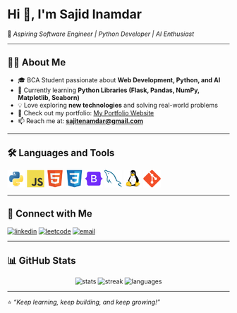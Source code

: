 # Hi 👋, I'm Sajid Inamdar  

🚀 *Aspiring Software Engineer | Python Developer | AI Enthusiast*  

---

## 👨‍💻 About Me  
- 🎓 BCA Student passionate about **Web Development, Python, and AI**  
- 🌱 Currently learning **Python Libraries (Flask, Pandas, NumPy, Matplotlib, Seaborn)**  
- 💡 Love exploring **new technologies** and solving real-world problems  
- 🔭 Check out my portfolio: [My Portfolio Website](https://sajid880087.github.io/MY_PORTFOLIO/)  
- 📫 Reach me at: **sajitenamdar@gmail.com**  

---

## 🛠️ Languages and Tools  
<p align="left">  
<img src="https://raw.githubusercontent.com/devicons/devicon/master/icons/python/python-original.svg" alt="python" width="40"/>  
<img src="https://raw.githubusercontent.com/devicons/devicon/master/icons/javascript/javascript-original.svg" alt="javascript" width="40"/>  
<img src="https://raw.githubusercontent.com/devicons/devicon/master/icons/html5/html5-original.svg" alt="html5" width="40"/>  
<img src="https://raw.githubusercontent.com/devicons/devicon/master/icons/css3/css3-original.svg" alt="css3" width="40"/>  
<img src="https://raw.githubusercontent.com/devicons/devicon/master/icons/bootstrap/bootstrap-plain.svg" alt="bootstrap" width="40"/>  
<img src="https://raw.githubusercontent.com/devicons/devicon/master/icons/mysql/mysql-original.svg" alt="mysql" width="40"/>  
<img src="https://raw.githubusercontent.com/devicons/devicon/master/icons/linux/linux-original.svg" alt="linux" width="40"/>  
<img src="https://raw.githubusercontent.com/devicons/devicon/master/icons/git/git-original.svg" alt="git" width="40"/>  
</p>  

---

## 🔗 Connect with Me  
<p align="left">  
<a href="https://linkedin.com/in/sajid-inamdar-20a725355" target="blank"><img align="center" src="https://cdn.jsdelivr.net/gh/devicons/devicon/icons/linkedin/linkedin-original.svg" alt="linkedin" height="40"/></a>  
<a href="https://leetcode.com/u/sajid80/" target="blank"><img align="center" src="https://upload.wikimedia.org/wikipedia/commons/1/19/LeetCode_logo_black.png" alt="leetcode" height="40"/></a>  
<a href="mailto:sajitenamdar@gmail.com"><img align="center" src="https://cdn.jsdelivr.net/gh/devicons/devicon/icons/google/google-original.svg" alt="email" height="40"/></a>  
</p>  

---

## 📊 GitHub Stats  
<p align="center">  
<img src="https://github-readme-stats.vercel.app/api?username=sajid880087&show_icons=true&theme=tokyonight" alt="stats" />  
<img src="https://github-readme-streak-stats.herokuapp.com/?user=sajid880087&theme=tokyonight" alt="streak" />  
<img src="https://github-readme-stats.vercel.app/api/top-langs/?username=sajid880087&layout=compact&theme=tokyonight" alt="languages" />  
</p>  

---

⭐ *“Keep learning, keep building, and keep growing!”*  
